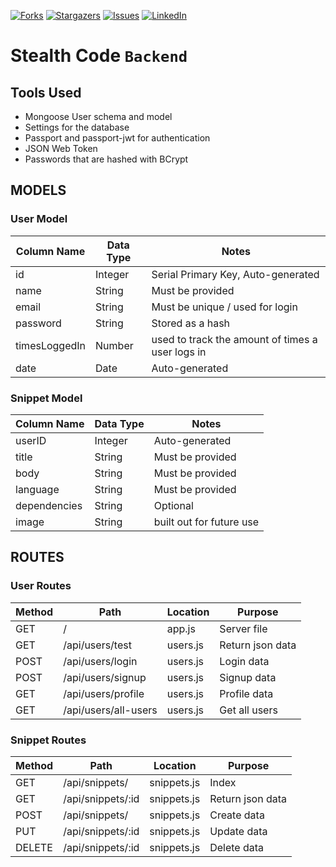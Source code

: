 [![Forks][forks-shield]][forks-url]
[![Stargazers][stars-shield]][stars-url]
[![Issues][issues-shield]][issues-url]
[![LinkedIn][linkedin-shield]][linkedin-url]

# Stealth Code `Backend`

## Tools Used

* Mongoose User schema and model
* Settings for the database
* Passport and passport-jwt for authentication
* JSON Web Token
* Passwords that are hashed with BCrypt

## MODELS

### User Model

| Column Name | Data Type | Notes |
| --------------- | ------------- | ------------------------------ |
| id | Integer | Serial Primary Key, Auto-generated |
| name | String | Must be provided |
| email | String | Must be unique / used for login |
| password | String | Stored as a hash |
| timesLoggedIn | Number | used to track the amount of times a user logs in |
| date | Date | Auto-generated |


### Snippet Model

| Column Name | Data Type | Notes |
| --------------- | ------------- | ------------------------------ | 
userID | Integer | Auto-generated |
| title | String | Must be provided |
| body | String | Must be provided |
| language | String | Must be provided  |
| dependencies | String | Optional |
| image | String | built out for future use

## ROUTES

### User Routes

| Method | Path | Location | Purpose |
| ------ | ---------------- | -------------- | ------------------- |
| GET | / | app.js | Server file |
| GET | /api/users/test | users.js | Return json data |
| POST | /api/users/login | users.js | Login data |
| POST | /api/users/signup | users.js | Signup data |
| GET | /api/users/profile | users.js | Profile data |
| GET | /api/users/all-users | users.js | Get all users |

### Snippet Routes

| Method | Path | Location | Purpose |
| ------ | ---------------- | -------------- | ------------------- |
| GET | /api/snippets/ | snippets.js | Index |
| GET | /api/snippets/:id | snippets.js | Return json data |
| POST | /api/snippets/ | snippets.js | Create data |
| PUT | /api/snippets/:id | snippets.js | Update data |
| DELETE | /api/snippets/:id| snippets.js | Delete data |

<!-- MARKDOWN LINKS & IMAGES -->
<!-- https://www.markdownguide.org/basic-syntax/#reference-style-links -->

[forks-shield]: https://img.shields.io/github/forks/bgiorgi1/StealThisCode_FE.svg?style=for-the-badge
[forks-url]: https://github.com/bgiorgi1/StealThisCode_FE/network/members
[stars-shield]: https://img.shields.io/github/stars/bgiorgi1/StealThisCode_FE.svg?style=for-the-badge
[stars-url]: https://github.com/bgiorgi1/StealThisCode_FE/stargazers
[issues-shield]: https://img.shields.io/github/issues/bgiorgi1/StealThisCode_FE.svg?style=for-the-badge
[issues-url]: https://github.com/bgiorgi1/StealThisCode_FE/issues
[license-shield]: https://img.shields.io/github/license/bgiorgi1/StealThisCode_FE.svg?style=for-the-badge
[license-url]: https://github.com/bgiorgi1/StealThisCode_FE/blob/master/LICENSE.txt
[linkedin-shield]: https://img.shields.io/badge/-LinkedIn-black.svg?style=for-the-badge&logo=linkedin&colorB=555
[linkedin-url]: https://linkedin.com/in/briannagiorgi